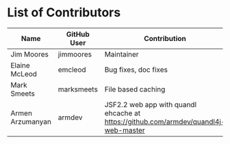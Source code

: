 List of Contributors
====================

| Name             | GitHub User | Contribution         |
|------------------|-------------|----------------------|
| Jim Moores       | jimmoores   | Maintainer           |
| Elaine McLeod    | emcleod     | Bug fixes, doc fixes |
| Mark Smeets      | marksmeets  | File based caching   |
| Armen Arzumanyan | armdev      | JSF2.2 web app with quandl ehcache at https://github.com/armdev/quandl4j-web-master |
